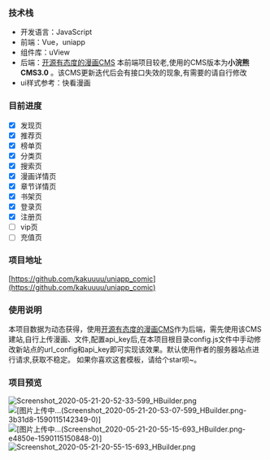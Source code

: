 ### 技术栈
- 开发语言：JavaScript
- 前端：Vue，uniapp
- 组件库：uView
- 后端：[开源有态度的漫画CMS](https://github.com/hiliqi/xiaohuanxiong) 本前端项目较老,使用的CMS版本为**小浣熊CMS3.0** 。该CMS更新迭代后会有接口失效的现象,有需要的请自行修改
- ui样式参考：快看漫画
### 目前进度
- [x] 发现页
- [x] 推荐页
- [x] 榜单页
- [x] 分类页
- [x] 搜索页
- [x] 漫画详情页
- [x] 章节详情页
- [x] 书架页 
- [x] 登录页 
- [x] 注册页
- [ ] vip页
- [ ] 充值页 

### 项目地址
[https://github.com/kakuuuu/uniapp_comic](https://github.com/kakuuuu/uniapp_comic)
### 使用说明
本项目数据为动态获得，使用[开源有态度的漫画CMS](https://github.com/hiliqi/xiaohuanxiong)作为后端，需先使用该CMS建站,自行上传漫画、文件,配置api_key后,在本项目根目录config.js文件中手动修改新站点的url_config和api_key即可实现该效果。默认使用作者的服务器站点进行请求,获取不稳定。
如果你喜欢这套模板，请给个star呗~。
### 项目预览
![Screenshot_2020-05-21-20-52-33-599_HBuilder.png](https://upload-images.jianshu.io/upload_images/6888366-067299e974914d9f.png?imageMogr2/auto-orient/strip%7CimageView2/2/w/1240)
![[图片上传中...(Screenshot_2020-05-21-20-53-07-599_HBuilder.png-3b31d8-1590115142349-0)]
](https://upload-images.jianshu.io/upload_images/6888366-f29cf533f9ef54a1.png?imageMogr2/auto-orient/strip%7CimageView2/2/w/1240)
![[图片上传中...(Screenshot_2020-05-21-20-55-15-693_HBuilder.png-e4850e-1590115150848-0)]
](https://upload-images.jianshu.io/upload_images/6888366-d2cbd1edd4a2641c.png?imageMogr2/auto-orient/strip%7CimageView2/2/w/1240)
![Screenshot_2020-05-21-20-55-15-693_HBuilder.png](https://upload-images.jianshu.io/upload_images/6888366-592628d63cd1274c.png?imageMogr2/auto-orient/strip%7CimageView2/2/w/1240)



